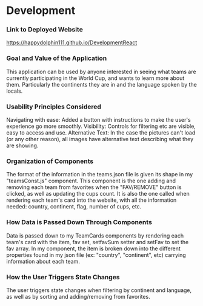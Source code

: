 # Development

### Link to Deployed Website
https://happydolphin111.github.io/DevelopmentReact

### Goal and Value of the Application
This application can be used by anyone interested in seeing what teams are currently participating in the World Cup, and wants to learn more about them. Particularly the continents they are in and the language spoken by the locals.

### Usability Principles Considered
Navigating with ease: Added a button with instructions to make the user's experience go more smoothly. 
Visibility: Controls for filtering etc are visible, easy to access and use.
Alternative Text: In the case the pictures can't load (or any other reason), all images have alternative text describing what they are showing. 

### Organization of Components
The format of the information in the teams.json file is given its shape in my "teamsConst.js" component. 
This component is the one adding and removing each team from favorites when the "FAV/REMOVE" button is clicked, as well as updating the cups count. It is also the one called when rendering each team's card into the website, with all the information needed: country, continent, flag, number of cups, etc.


### How Data is Passed Down Through Components
Data is passed down to my TeamCards components by rendering each team's card with the item, fav set, setfavSum setter and setFav to set the fav array. In my component, the item is broken down into the different properties found in my json file (ex: "country", "continent", etc) carrying information about each team. 


### How the User Triggers State Changes

The user triggers state changes when filtering by continent and language, as well as by sorting and adding/removing from favorites.
